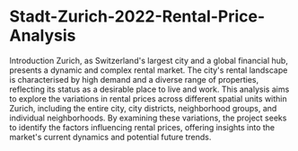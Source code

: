 # Stadt-Zurich-2022-Rental-Price-Analysis

Introduction
Zurich, as Switzerland's largest city and a global financial hub, presents a dynamic and complex rental market. The city's rental landscape is characterised by high demand and a diverse range of properties, reflecting its status as a desirable place to live and work. This analysis aims to explore the variations in rental prices across different spatial units within Zurich, including the entire city, city districts, neighborhood groups, and individual neighborhoods. By examining these variations, the project seeks to identify the factors influencing rental prices, offering insights into the market's current dynamics and potential future trends.
